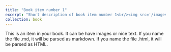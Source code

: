 ```yaml
---
title: "Book item number 1"
excerpt: "Short description of book item number 1<br/><img src='/images/500x300.png'>"
collection: book
---
```


This is an item in your book. It can be have images or nice text. If you name the file .md, it will be parsed as markdown. If you name the file .html, it will be parsed as HTML. 
